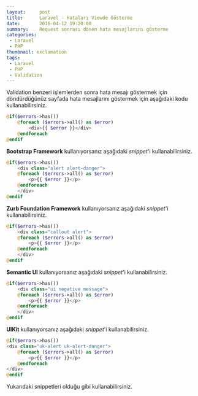 ```yaml
---
layout:     post
title:      Laravel - Hataları Viewde Gösterme
date:       2016-04-12 19:20:00
summary:    Request sonrası dönen hata mesajlarını gösterme
categories:
 - Laravel
 - PHP
thumbnail: exclamation
tags:
 - Laravel
 - PHP
 - Validation
---
```


Validation benzeri işlemlerden sonra hata mesajı göstermek için döndürdüğünüz sayfada hata mesajlarını göstermek için aşağıdaki kodu kullanabilirsiniz.

```php
@if($errors->has())
	@foreach ($errors->all() as $error)
		<div>{{ $error }}</div>
	@endforeach
@endif
```

**Bootstrap Framework** kullanıyorsanız aşağıdaki _snippet_'i kullanabilirsiniz.

```php
@if($errors->has())
	<div class="alert alert-danger">
	@foreach ($errors->all() as $error)
		<p>{{ $error }}</p>
	@endforeach
	</div>
@endif
```

**Zurb Foundation Framework** kullanıyorsanız aşağıdaki _snippet_'i kullanabilirsiniz.

```php
@if($errors->has())
	<div class="callout alert">
	@foreach ($errors->all() as $error)
		<p>{{ $error }}</p>
	@endforeach
	</div>
@endif
```

**Semantic UI** kullanıyorsanız aşağıdaki _snippet_'i kullanabilirsiniz.

```php
@if($errors->has())
	<div class="ui negative message">
	@foreach ($errors->all() as $error)
		<p>{{ $error }}</p>
	@endforeach
	</div>
@endif
```

**UIKit** kullanıyorsanız aşağıdaki _snippet_'i kullanabilirsiniz.

```php
@if($errors->has())
<div class="uk-alert uk-alert-danger">
	@foreach ($errors->all() as $error)
		<p>{{ $error }}</p>
	@endforeach
</div>
@endif
```

Yukarıdaki snippetleri olduğu gibi kullanabilirsiniz.
